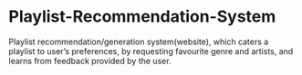 # Playlist-Recommendation-System
Playlist recommendation/generation system(website), which caters a playlist to user’s preferences, by requesting favourite genre and artists, and learns from feedback provided by the user.
